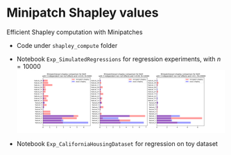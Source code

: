 # Minipatch Shapley values

Efficient Shapley computation with Minipatches
- Code under `shapley_compute` folder
- Notebook `Exp_SimulatedRegressions` for regression experiments, with $n = 10000$
   ![simulation_LM 10000](https://raw.githubusercontent.com/erialc-cal/ShapleyMP/main/figures/NLM_shap_reg_1.svg?token=GHSAT0AAAAAACQE65UUZXU33PPESWFJY7DAZRBMJBQ)
  
- Notebook `Exp_CaliforniaHousingDataset` for regression on toy dataset
  
